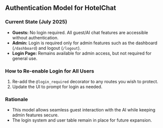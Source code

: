 ## Authentication Model for HotelChat

### Current State (July 2025)

- **Guests:** No login required. All guest/AI chat features are accessible without authentication.
- **Admin:** Login is required only for admin features such as the dashboard (`/dashboard`) and logout (`/logout`).
- **Login Page:** Remains available for admin access, but not required for general use.

### How to Re-enable Login for All Users

1. Re-add the `@login_required` decorator to any routes you wish to protect.
2. Update the UI to prompt for login as needed.

### Rationale

- This model allows seamless guest interaction with the AI while keeping admin features secure.
- The login system and user table remain in place for future expansion.
